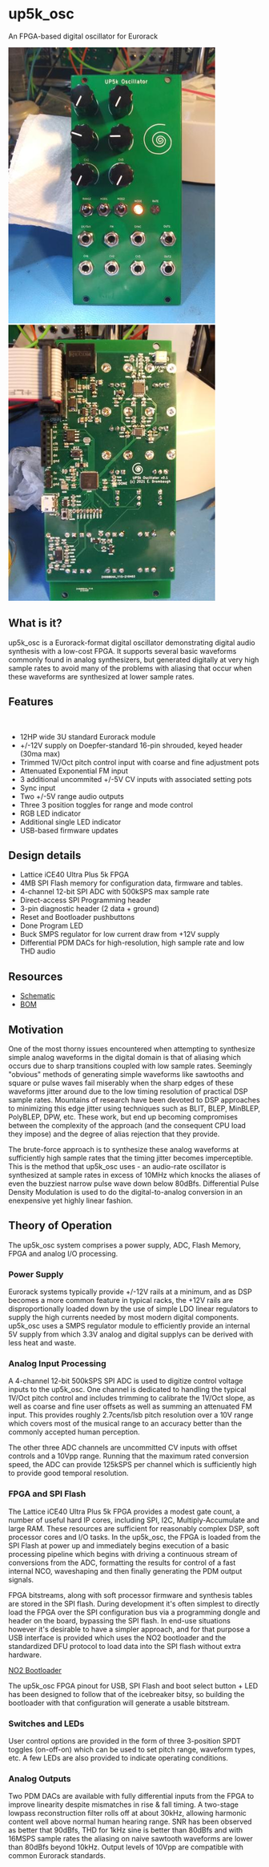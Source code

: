 # up5k_osc
An FPGA-based digital oscillator for Eurorack

![Front View](docs/front.jpg)
![Back View](docs/back.jpg)

## What is it?
up5k_osc is a Eurorack-format digital oscillator demonstrating digital
audio synthesis with a low-cost FPGA. It supports several basic waveforms
commonly found in analog synthesizers, but generated digitally at very high
sample rates to avoid many of the problems with aliasing that occur when
these waveforms are synthesized at lower sample rates.

## Features
​
* 12HP wide 3U standard Eurorack module
* +/-12V supply on Doepfer-standard 16-pin shrouded, keyed header (30ma max)
* Trimmed 1V/Oct pitch control input with coarse and fine adjustment pots
* Attenuated Exponential FM input
* 3 additional uncommited +/-5V CV inputs with associated setting pots
* Sync input
* Two +/-5V range audio outputs
* Three 3 position toggles for range and mode control
* RGB LED indicator
* Additional single LED indicator
* USB-based firmware updates

## Design details
* Lattice iCE40 Ultra Plus 5k FPGA
* 4MB SPI Flash memory for configuration data, firmware and tables.
* 4-channel 12-bit SPI ADC with 500kSPS max sample rate
* Direct-access SPI Programming header
* 3-pin diagnostic header (2 data + ground)
* Reset and Bootloader pushbuttons
* Done Program LED
* Buck SMPS regulator for low current draw from +12V supply
* Differential PDM DACs for high-resolution, high sample rate and low THD audio

## Resources
* [Schematic](docs/up5k_osc_schematic.pdf)
* [BOM](docs/up5k_osc_bom.ods)

## Motivation
One of the most thorny issues encountered when attempting to synthesize simple
analog waveforms in the digital domain is that of aliasing which occurs due
to sharp transitions coupled with low sample rates. Seemingly "obvious" methods
of generating simple waveforms like sawtooths and square or pulse waves fail
miserably when the sharp edges of these waveforms jitter around due to the low
timing resolution of practical DSP sample rates. Mountains of research have been
devoted to DSP approaches to minimizing this edge jitter using techniques such
as BLIT, BLEP, MinBLEP, PolyBLEP, DPW, etc. These work, but end up becoming
compromises between the complexity of the approach (and the consequent CPU load
they impose) and the degree of alias rejection that they provide.

The brute-force approach is to synthesize these analog waveforms at sufficiently
high sample rates that the timing jitter becomes imperceptible. This is the
method that up5k_osc uses - an audio-rate oscillator is synthesized at sample
rates in excess of 10MHz which knocks the aliases of even the buzziest narrow
pulse wave down below 80dBfs. Differential Pulse Density Modulation is used to
do the digital-to-analog conversion in an enexpensive yet highly linear fashion.

## Theory of Operation
The up5k_osc system comprises a power supply, ADC, Flash Memory, FPGA and analog
I/O processing. 

### Power Supply
Eurorack systems typically provide +/-12V rails at a minimum, and as DSP becomes
a more common feature in typical racks, the +12V rails are disproportionally
loaded down by the use of simple LDO linear regulators to supply the high currents
needed by most modern digital components. up5k_osc uses a SMPS regulator module
to efficiently provide an internal 5V supply from which 3.3V analog and digital
supplys can be derived with less heat and waste.

### Analog Input Processing
A 4-channel 12-bit 500kSPS SPI ADC is used to digitize control voltage inputs
to the up5k_osc. One channel is dedicated to handling the typical 1V/Oct pitch
control and includes trimming to calibrate the 1V/Oct slope, as well as coarse
and fine user offsets as well as summing an attenuated FM input. This provides
roughly 2.7cents/lsb pitch resolution over a 10V range which covers most of
the musical range to an accuracy better than the commonly accepted human
perception.

The other three ADC channels are uncommitted CV inputs with offset controls and
a 10Vpp range. Running that the maximum rated conversion speed, the ADC can
provide 125kSPS per channel which is sufficiently high to provide good temporal
resolution.

### FPGA and SPI Flash
The Lattice iCE40 Ultra Plus 5k FPGA provides a modest gate count, a number of
useful hard IP cores, including SPI, I2C, Multiply-Accumulate and large RAM.
These resources are sufficient for reasonably complex DSP, soft processor cores
and I/O tasks. In the up5k_osc, the FPGA is loaded from the SPI Flash at power
up and immediately begins execution of a basic processing pipeline which begins
with driving a continuous stream of conversions from the ADC, formatting the
results for control of a fast internal NCO, waveshaping and then finally
generating the PDM output signals.

FPGA bitstreams, along with soft processor firmware and synthesis tables are
stored in the SPI flash. During development it's often simplest to directly load
the FPGA over the SPI configuration bus via a programming dongle and header on
the board, bypassing the SPI flash. In end-use situations however it's desirable
to have a simpler approach, and for that purpose a USB interface is provided
which uses the NO2 bootloader and the standardized DFU protocol to load data
into the SPI flash without extra hardware.

[NO2 Bootloader](https://github.com/no2fpga/no2bootloader)

The up5k_osc FPGA pinout for USB, SPI Flash and boot select button + LED has
been designed to follow that of the icebreaker bitsy, so building the
bootloader with that configuration will generate a usable bitstream.

### Switches and LEDs
User control options are provided in the form of three 3-position SPDT toggles
(on-off-on) which can be used to set pitch range, waveform types, etc. A few
LEDs are also provided to indicate operating conditions.

### Analog Outputs
Two PDM DACs are available with fully differential inputs from the FPGA to
improve linearity despite mismatches in rise & fall timing. A two-stage
lowpass reconstruction filter rolls off at about 30kHz, allowing harmonic
content well above normal human hearing range. SNR has been observed as better
that 90dBfs, THD for 1kHz sine is better than 80dBfs and with 16MSPS sample
rates the aliasing on naive sawtooth waveforms are lower than 80dBfs beyond
10kHz. Output levels of 10Vpp are compatible with common Eurorack standards.

